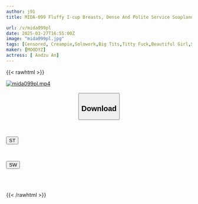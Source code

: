 ```yaml
---
author: j91
title: MIDA-099 Fluffy I-cup Breasts, Dense And Polite Service Soapland, Pie Ejaculation! Facial! Pie Wrapped Creampie! 7 Shots Course, Anzu Anzu

url: /v/mida099pl
date: 2025-03-27T16:55:00Z
image: "mida099pl.jpg"
tags: [Censored, Creampie,Solowork,Big Tits,Titty Fuck,Beautiful Girl,Soapland	]
maker: [MOODYZ]
actress: [ Andzu An]
---
```



{{< rawhtml >}}

<div class="video" data-videoid="RD3bWXyY0DSB34">
    <a href="javascript:;">
        <img src="/v/mida099pl/mida099pl.jpg" width="WIDTH" height="HEIGHT" alt="mida099pl.mp4" loading="lazy">
    </a>
</div>

<script type="text/javascript" src="https://j91.asia/asset/on-demand-st.js"></script>

<br>
  <link rel="stylesheet" href="https://j91.asia/asset/bs5.css">
  
  <center>
  <button class="btn btn-primary" type="button" data-bs-toggle="collapse" data-bs-target=".multi-collapse" aria-expanded="false" aria-controls="multiCollapseExample1 multiCollapseExample2"><h2>Download</h2></button></center>
</p>
<div class="row">
  <div class="col">
    <div class="collapse multi-collapse" id="multiCollapseExample1">
      <div class="card card-body">
	      	      <br>
<div class="buttons">  
<p><a href="/v/mida099pl/st.html" target="_blank"><button class="btn-hover color-3"><i class="fa fa-download"></i> ST</button></a></p></div>
    </div>
  </div>
</div>
  <div class="col">
    <div class="collapse multi-collapse" id="multiCollapseExample2">
      <div class="card card-body">
	      <br>
<div class="buttons">
<p><a href="/v/mida099pl/sw.html" target="_blank"><button class="btn-hover color-2"><i class="fa fa-download"></i> SW</button></a></p></div>
<br><br>
      </div>
    </div>
  </div>
</div>

{{< /rawhtml >}}